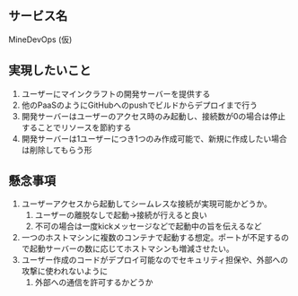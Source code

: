 ## サービス名
MineDevOps (仮)

## 実現したいこと
1. ユーザーにマインクラフトの開発サーバーを提供する
1. 他のPaaSのようにGitHubへのpushでビルドからデプロイまで行う
1. 開発サーバーはユーザーのアクセス時のみ起動し、接続数が0の場合は停止することでリソースを節約する
1. 開発サーバーは1ユーザーにつき1つのみ作成可能で、新規に作成したい場合は削除してもらう形

## 懸念事項
1. ユーザーアクセスから起動してシームレスな接続が実現可能かどうか。
    1. ユーザーの離脱なしで起動→接続が行えると良い
    1. 不可の場合は一度kickメッセージなどで起動中の旨を伝えるなど
1. 一つのホストマシンに複数のコンテナで起動する想定。ポートが不足するので起動サーバーの数に応じてホストマシンも増減させたい。
1. ユーザー作成のコードがデプロイ可能なのでセキュリティ担保や、外部への攻撃に使われないように
    1. 外部への通信を許可するかどうか

